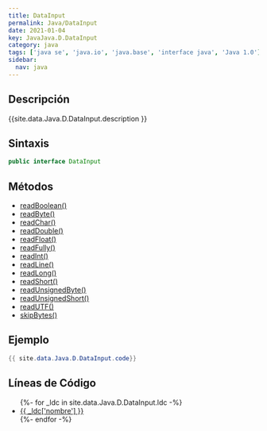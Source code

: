 ```yaml
---
title: DataInput
permalink: Java/DataInput
date: 2021-01-04
key: JavaJava.D.DataInput
category: java
tags: ['java se', 'java.io', 'java.base', 'interface java', 'Java 1.0']
sidebar: 
  nav: java
---
```


## Descripción
{{site.data.Java.D.DataInput.description }}

## Sintaxis
~~~java
public interface DataInput
~~~

## Métodos
* [readBoolean()](/Java/DataInput/readBoolean)
* [readByte()](/Java/DataInput/readByte)
* [readChar()](/Java/DataInput/readChar)
* [readDouble()](/Java/DataInput/readDouble)
* [readFloat()](/Java/DataInput/readFloat)
* [readFully()](/Java/DataInput/readFully)
* [readInt()](/Java/DataInput/readInt)
* [readLine()](/Java/DataInput/readLine)
* [readLong()](/Java/DataInput/readLong)
* [readShort()](/Java/DataInput/readShort)
* [readUnsignedByte()](/Java/DataInput/readUnsignedByte)
* [readUnsignedShort()](/Java/DataInput/readUnsignedShort)
* [readUTF()](/Java/DataInput/readUTF)
* [skipBytes()](/Java/DataInput/skipBytes)

## Ejemplo
~~~java
{{ site.data.Java.D.DataInput.code}}
~~~

## Líneas de Código
<ul>
{%- for _ldc in site.data.Java.D.DataInput.ldc -%}
   <li>
       <a href="{{_ldc['url'] }}">{{ _ldc['nombre'] }}</a>
   </li>
{%- endfor -%}
</ul>
